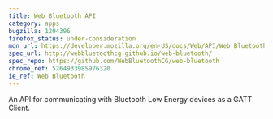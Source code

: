 ```yaml
---
title: Web Bluetooth API
category: apps
bugzilla: 1204396
firefox_status: under-consideration
mdn_url: https://developer.mozilla.org/en-US/docs/Web/API/Web_Bluetooth_API
spec_url: http://webbluetoothcg.github.io/web-bluetooth/
spec_repo: https://github.com/WebBluetoothCG/web-bluetooth
chrome_ref: 5264933985976320
ie_ref: Web Bluetooth
---
```


An API for communicating with Bluetooth Low Energy devices as a GATT Client.

